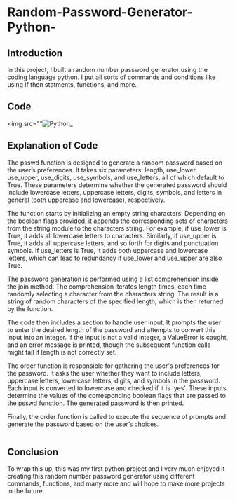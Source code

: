 # Random-Password-Generator-Python-

## Introduction

In this project, I built a random number password generator using the coding language python. I put all sorts of commands and conditions like using if then statments, functions, and more.

## Code

<img src=""![Python_](https://github.com/BrandenNet/Random-Password-Generator-Python-/assets/136115822/f52bd856-c7c7-42b5-af4f-9b8887b422cf)
></a>

## Explanation of Code

The psswd function is designed to generate a random password based on the user’s preferences. It takes six parameters: length, use_lower, use_upper, use_digits, use_symbols, and use_letters, all of which default to True. These parameters determine whether the generated password should include lowercase letters, uppercase letters, digits, symbols, and letters in general (both uppercase and lowercase), respectively.

The function starts by initializing an empty string characters. Depending on the boolean flags provided, it appends the corresponding sets of characters from the string module to the characters string. For example, if use_lower is True, it adds all lowercase letters to characters. Similarly, if use_upper is True, it adds all uppercase letters, and so forth for digits and punctuation symbols. If use_letters is True, it adds both uppercase and lowercase letters, which can lead to redundancy if use_lower and use_upper are also True.

The password generation is performed using a list comprehension inside the join method. The comprehension iterates length times, each time randomly selecting a character from the characters string. The result is a string of random characters of the specified length, which is then returned by the function.

The code then includes a section to handle user input. It prompts the user to enter the desired length of the password and attempts to convert this input into an integer. If the input is not a valid integer, a ValueError is caught, and an error message is printed, though the subsequent function calls might fail if length is not correctly set.

The order function is responsible for gathering the user's preferences for the password. It asks the user whether they want to include letters, uppercase letters, lowercase letters, digits, and symbols in the password. Each input is converted to lowercase and checked if it is 'yes'. These inputs determine the values of the corresponding boolean flags that are passed to the psswd function. The generated password is then printed.

Finally, the order function is called to execute the sequence of prompts and generate the password based on the user’s choices. 

<img src="https://cdn.discordapp.com/attachments/716795860234665987/1246149897137291389/Screenshot_2024-05-31_121406.png?ex=665b5707&is=665a0587&hm=d1ce88d80ea40ac540a0cf8a4bf39298332fe7febdeb0af0998b4b00c27aa71c&" alt=""></a>


## Conclusion

To wrap this up, this was my first python project and I very much enjoyed it creating this random number password generator using different commands, functions, and many more and will hope to make more projects in the future.
